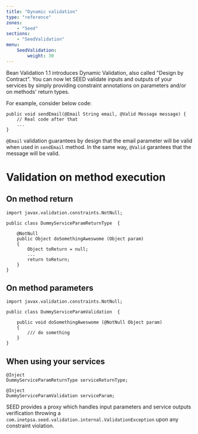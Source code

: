 ```yaml
---
title: "Dynamic validation"
type: "reference"
zones:
    - "Seed"
sections:
    - "SeedValidation"
menu:
    SeedValidation:
        weight: 30
---
```


Bean Validation 1.1 introduces Dynamic Validation, also called "Design by Contract". You can now let SEED validate inputs and outputs 
of your services by simply providing constraint annotations on parameters and/or on methods' return types.

For example, consider below code:

    public void sendEmail(@Email String email, @Valid Message message) {
        // Real code after that
        ...
    }

`@Email` validation guarantees by design that the email parameter will be valid when used in `sendEmail` method.
In the same way, `@Valid` garantees that the message will be valid.

# Validation on method execution
## On method return

    import javax.validation.constraints.NotNull;
    
    public class DummyServiceParamReturnType  {
	
    	@NotNull 
    	public Object doSomethingAweswome (Object param)
    	{
		    Object toReturn = null;
            ...
            return toReturn; 
	    }
    }

## On method parameters
    import javax.validation.constraints.NotNull;

    public class DummyServiceParamValidation  {
	
	    public void doSomethingAweswome (@NotNull Object param)
	    {
		    /// do something
	    }
    }

## When using your services


    @Inject
	DummyServiceParamReturnType serviceReturnType;

    @Inject
	DummyServiceParamValidation serviceParam;


SEED provides a proxy which handles input parameters and service outputs verification throwing a
`com.inetpsa.seed.validation.internal.ValidationException` upon any constraint violation.
